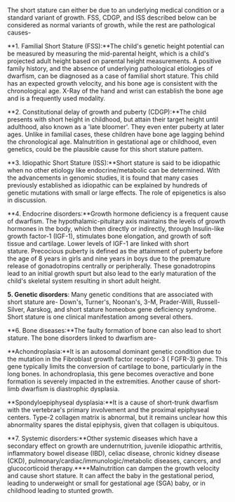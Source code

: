 The short stature can either be due to an underlying medical condition or a standard variant of growth. FSS, CDGP, and ISS described below can be considered as normal variants of growth, while the rest are pathological causes-

**1. Familial Short Stature (FSS):**The child's genetic height potential can be measured by measuring the mid-parental height, which is a child's projected adult height based on parental height measurements. A positive family history, and the absence of underlying pathological etiologies of dwarfism, can be diagnosed as a case of familial short stature. This child has an expected growth velocity, and his bone age is consistent with the chronological age. X-Ray of the hand and wrist can establish the bone age and is a frequently used modality.

**2. Constitutional delay of growth and puberty (CDGP):**The child presents with short height in childhood, but attain their target height until adulthood, also known as a 'late bloomer'. They even enter puberty at later ages. Unlike in familial cases, these children have bone age lagging behind the chronological age. Malnutrition in gestational age or childhood, even genetics, could be the plausible cause for this short stature pattern.

**3. Idiopathic Short Stature (ISS):**Short stature is said to be idiopathic when no other etiology like endocrine/metabolic can be determined. With the advancements in genomic studies, it is found that many cases previously established as idiopathic can be explained by hundreds of genetic mutations with small or large effects. The role of epigenetics is also in discussion.

**4. Endocrine disorders:**Growth hormone deficiency is a frequent cause of dwarfism. The hypothalamic-pituitary axis maintains the levels of growth hormones in the body, which then directly or indirectly, through Insulin-like growth factor-1 (IGF-1), stimulates bone elongation, and growth of soft tissue and cartilage. Lower levels of IGF-1 are linked with short stature. Precocious puberty is defined as the attainment of puberty before the age of 8 years in girls and nine years in boys due to the premature release of gonadotropins centrally or peripherally. These gonadotropins lead to an initial growth spurt but also lead to the early maturation of the child's skeletal system resulting in short adult height.

**5. Genetic disorders**: Many genetic conditions that are associated with short stature are- Down's, Turner's, Noonan's, 3-M, Prader-Willi, Russell-Silver, Aarskog, and short stature homeobox gene deficiency syndrome. Short stature is one clinical manifestation among several others.

**6. Bone diseases:**The faulty formation of bone can also lead to short stature. The bone disorders linked to dwarfism are-

**Achondroplasia:**It is an autosomal dominant genetic condition due to the mutation in the Fibroblast growth factor receptor-3 ( FGFR-3) gene. This gene typically limits the conversion of cartilage to bone, particularly in the long bones. In achondroplasia, this gene becomes overactive and bone formation is severely impacted in the extremities. Another cause of short-limb dwarfism is diastrophic dysplasia.

**Spondyloepiphyseal dysplasia:**It is a cause of short-trunk dwarfism with the vertebrae's primary involvement and the proximal epiphyseal centers. Type-2 collagen matrix is abnormal, but it remains unclear how this abnormality spares the distal epiphysis, given that collagen is ubiquitous.

**7. Systemic disorders:**Other systemic diseases which have a secondary effect on growth are undernutrition, juvenile idiopathic arthritis, inflammatory bowel disease (IBD), celiac disease, chronic kidney disease (CKD), pulmonary/cardiac/immunologic/metabolic diseases, cancers, and glucocorticoid therapy.****Malnutrition can dampen the growth velocity and cause short stature. It can affect the baby in the gestational period, leading to underweight or small for gestational age (SGA) baby, or in childhood leading to stunted growth.